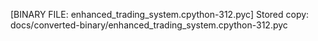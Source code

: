 [BINARY FILE: enhanced_trading_system.cpython-312.pyc]
Stored copy: docs/converted-binary/enhanced_trading_system.cpython-312.pyc
